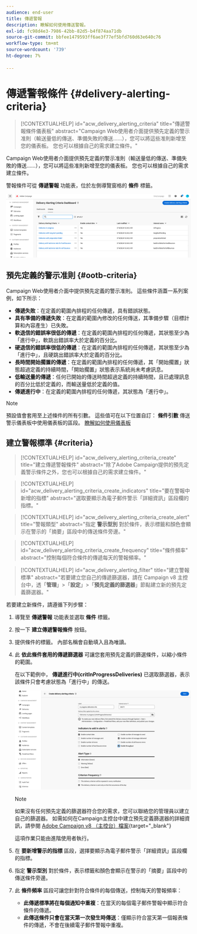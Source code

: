 ```yaml
---
audience: end-user
title: 傳遞警報
description: 瞭解如何使用傳送警報。
exl-id: fc98d4e3-7986-42bb-82d5-b4f874aa71db
source-git-commit: bbfee1479593ff6ae3f77ef5bfd760d63e640c76
workflow-type: tm+mt
source-wordcount: '739'
ht-degree: 7%

---
```


# 傳遞警報條件 {#delivery-alerting-criteria}

>[!CONTEXTUALHELP]
>id="acw_delivery_alerting_criteria"
>title="傳遞警報條件儀表板"
>abstract="Campaign Web使用者介面提供預先定義的警示准則（輸送量低的傳送、準備失敗的傳送……），您可以將這些准則新增至您的儀表板。 您也可以根據自己的需求建立條件。"

Campaign Web使用者介面提供預先定義的警示准則（輸送量低的傳送、準備失敗的傳送……），您可以將這些准則新增至您的儀表板。 您也可以根據自己的需求建立條件。

警報條件可從 **傳遞警報** 功能表，位於左側導覽窗格的 **條件** 標籤。

![](assets/alerting-criteria-list.png)

## 預先定義的警示准則 {#ootb-criteria}

Campaign Web使用者介面中提供預先定義的警示准則。 這些條件涵蓋一系列案例，如下所示：

* **傳遞失敗**：在定義的範圍內排程的任何傳遞，具有錯誤狀態。
* **具有準備的傳遞失敗**：在定義的範圍內修改的任何傳送，其準備步驟（目標計算和內容產生）已失敗。
* **軟退信的錯誤率很低的傳遞**：在定義的範圍內排程的任何傳遞，其狀態至少為「進行中」，軟跳出錯誤率大於定義的百分比。
* **硬退信的錯誤率很低的傳遞**：在定義的範圍內排程的任何傳遞，其狀態至少為「進行中」，且硬跳出錯誤率大於定義的百分比。
* **長時間開始擱置的傳遞**：在定義的範圍內排程的任何傳遞，其「開始擱置」狀態超過定義的持續時間，「開始擱置」狀態表示系統尚未考慮訊息。
* **低輸送量的傳遞**：任何已開始的傳送時間超過定義的持續時間，且已處理訊息的百分比低於定義的，而輸送量低於定義的值。
* **傳遞進行中**：在定義的範圍內排程的任何傳遞，其狀態為「進行中」。

>[!NOTE]
>
>預設值會套用至上述條件的所有引數。 這些值可在以下位置自訂： **條件引數** 傳送警示儀表板中使用儀表板的區段。 [瞭解如何使用儀表板](../msg/delivery-alerting-dashboards.md)

## 建立警報標準 {#criteria}

>[!CONTEXTUALHELP]
>id="acw_delivery_alerting_criteria_create"
>title="建立傳遞警報條件"
>abstract="除了Adobe Campaign提供的預先定義警示條件之外，您也可以根據自己的需求建立條件。"

>[!CONTEXTUALHELP]
>id="acw_delivery_alerting_criteria_create_indicators"
>title="要在警報中新增的指標"
>abstract="選取要顯示為電子郵件警示「詳細資訊」區段欄的指標。"

>[!CONTEXTUALHELP]
>id="acw_delivery_alerting_criteria_create_alert"
>title="警報類型"
>abstract="指定 **警示型別** 對於條件，表示標籤和顏色會顯示在警示的「摘要」區段中的傳送條件旁邊。"

>[!CONTEXTUALHELP]
>id="acw_delivery_alerting_criteria_create_frequency"
>title="條件頻率"
>abstract="控制每個符合條件的傳遞每天的警報頻率。"

>[!CONTEXTUALHELP]
>id="acw_delivery_alerting_filter"
>title="建立警報標準"
>abstract="若要建立您自己的傳遞篩選器，請在 Campaign v8 主控台中，透「**管理**」>「**設定**」>「**預先定義的篩選器**」節點建立新的預先定義篩選器。"

若要建立新條件，請遵循下列步驟：

1. 導覽至 **傳遞警報** 功能表並選取 **條件** 標籤。
1. 按一下 **建立傳遞警報條件** 按鈕。
1. 提供條件的標籤。 內部名稱會自動填入且為唯讀。
1. 此 **依此條件套用的傳遞篩選器** 可讓您套用預先定義的篩選條件，以縮小條件的範圍。

   在以下範例中， **傳遞進行中(critInProgressDeliveries)** 已選取篩選器，表示該條件只會考慮狀態為「進行中」的傳送。

   ![](assets/alerting-criteria-properties.png)

   >[!NOTE]
   >
   >如果沒有任何預先定義的篩選器符合您的需求，您可以聯絡您的管理員以建立自己的篩選器。  如需如何在Campaign主控台中建立預先定義篩選器的詳細資訊，請參閱 [Adobe Campaign v8 （主控台）檔案](https://experienceleague.adobe.com/en/docs/campaign/campaign-v8/audience/create-audiences/create-filters){target="_blank"}
   >
   >這項作業只能由進階使用者執行。

1. 在 **要新增警示的指標** 區段，選擇要顯示為電子郵件警示「詳細資訊」區段欄的指標。

1. 指定 **警示型別** 對於條件，表示標籤和顏色會顯示在警示的「摘要」區段中的傳送條件旁邊。

1. 此 **條件頻率** 區段可讓您針對符合條件的每個傳送，控制每天的警報頻率：

   * **此傳遞標準將在每個通知中重複**：在當天的每個電子郵件警報中顯示符合條件的傳遞。
   * **此傳送條件只會在當天第一次發生時傳送**：僅顯示符合當天第一個報表條件的傳遞，不會在後續電子郵件警報中重複。
